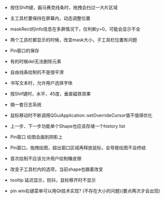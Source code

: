 ﻿- 按住Shift键，画马赛克线条时，拖拽会扫过一大片区域
- 主工具栏要保持在屏幕内，动态调整位置
- maskRect的info信息在多屏情况下，仅判断y>0，可能会显示不全
- 两个工具栏都显示的时候，改变mask大小，子工具栏位置有问题
- Pin窗口的保存


- 有的时候del无法删除元素
- 自由线条绘制的不是很平滑
- 书写文本时，允许用户选择字体
- 按Shif键时，水平，45度，垂直磁铁效果
- 搞一套日志系统
- 鼠标移动时不断调用QGuiApplication::setOverrideCursor值不值得优化
- 上一步、下一步功能单个Shape也应该存储一个history list
- Pin窗口 绘图会画到阴影上
- Pin窗口，拖拽绘图，超出窗口区域再释放鼠标，会导致绘图不会终结
- 首次绘制不应该允许用户绘制橡皮擦
- 改变子工具栏内的选项，当前shape也跟着改变
- tooltip 延迟显示，防抖，鼠标移开时不显示
- pin win右键菜单可以用Qt技术实现? (不存在大小的问题)(要点两次才会出现)